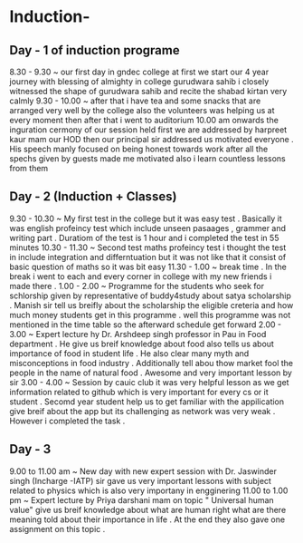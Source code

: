# Induction-
## Day - 1 of induction programe
8.30 - 9.30 ~ our first day in gndec college at first we start our 4 year journey with blessing of almighty in college gurudwara sahib i closely witnessed the shape of gurudwara sahib and recite the shabad kirtan very calmly 
9.30 - 10.00 ~ after that i have tea and some snacks that are arranged very well by the college also the volunteers was helping us at every moment then after that i went to auditorium 
10.00 am onwards the inguration cermony of our session held first we are addressed by harpreet kaur mam our HOD then our principal sir addressed us motivated everyone . His speech manly focused on being honest towards work after all the spechs given by guests made me motivated also i learn countless lessons from them 
## Day - 2 (Induction + Classes)
9.30 - 10.30 ~ My first test in the college but it was easy test . Basically it was english profeincy test which include unseen pasaages , grammer and writing part . Duratiom of the test is 1 hour and i completed the test in 55 minutes 
10.30 - 11.30 ~ Second test maths profeincy test i thought the test in include integration and differntuation but it was not like that it consist of basic question of maths so it was bit easy 
11.30 - 1.00 ~ break time . In the break i went to each and every corner in college with my new friends i made there . 
1.00 - 2.00 ~  Programme for the students who seek for schlorship given by representative of buddy4study about satya scholarship . Manish sir tell us breifly about the scholarship the eligible creteria and how much money students get in this programme . well this programme was not mentioned in the time table so the afterward schedule get forward 
2.00 - 3.00 ~ Expert lecture hy Dr. Arshdeep singh professor in Pau in Food department . He give us breif knowledge about food also tells us about importance of food in student life . He also clear many myth and misconceptions in food industry . Additionally tell abou thow market fool the people in the name of natural food . Awesome and very important lesson by sir 
3.00 - 4.00 ~ Session by cauic club it was very helpful lesson as we get information related to github which is very important for every cs or it student . Secomd year student help us to get familiar with the appilication give breif about the app but its challenging as network was very weak . However i completed the task .
## Day - 3 
9.00 to 11.00 am ~ New day with new expert session with Dr. Jaswinder singh (Incharge -IATP) sir gave us very important lessons with subject related to physics which is also very importany in engginering 
11.00 to 1.00 pm ~ Expert lecture by Priya darshani mam on topic " Universal human value" give us breif knowledge about what are human right what are there meaning told about their importance in life . At the end they also gave one assignment on this topic . 
